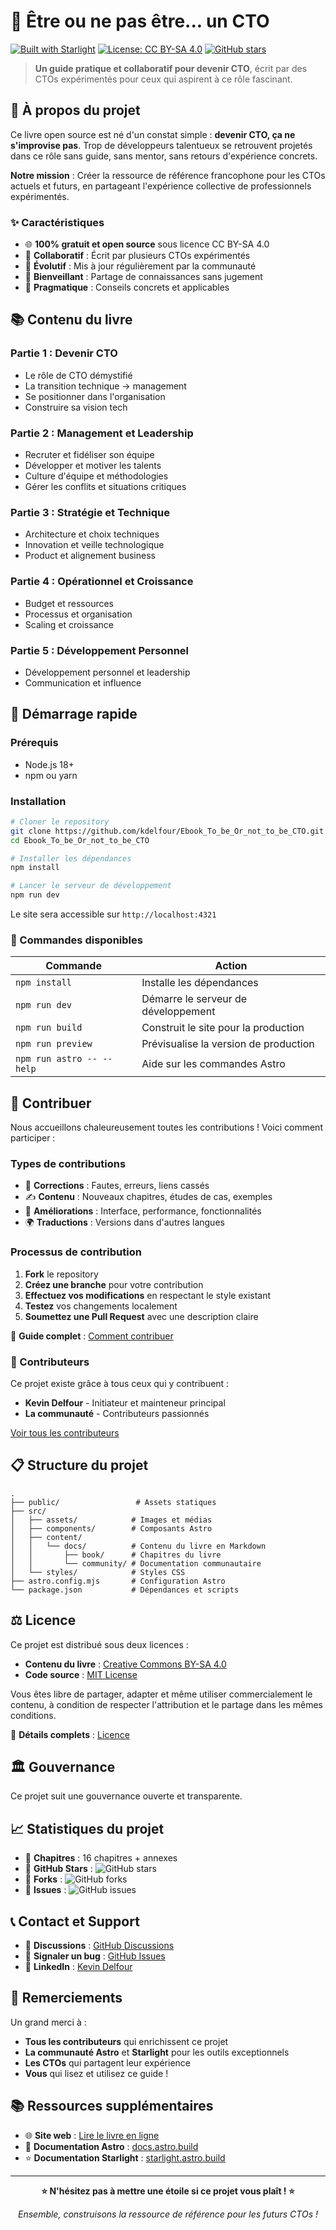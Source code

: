 # 📖 Être ou ne pas être... un CTO

[![Built with Starlight](https://astro.badg.es/v2/built-with-starlight/tiny.svg)](https://starlight.astro.build)
[![License: CC BY-SA 4.0](https://img.shields.io/badge/License-CC_BY--SA_4.0-lightgrey.svg)](https://creativecommons.org/licenses/by-sa/4.0/)
[![GitHub stars](https://img.shields.io/github/stars/kdelfour/Ebook_To_be_Or_not_to_be_CTO.svg?style=social&label=Star)](https://github.com/kdelfour/Ebook_To_be_Or_not_to_be_CTO)

> **Un guide pratique et collaboratif pour devenir CTO**, écrit par des CTOs expérimentés pour ceux qui aspirent à ce rôle fascinant.

## 🎯 À propos du projet

Ce livre open source est né d'un constat simple : **devenir CTO, ça ne s'improvise pas**. Trop de développeurs talentueux se retrouvent projetés dans ce rôle sans guide, sans mentor, sans retours d'expérience concrets.

**Notre mission** : Créer la ressource de référence francophone pour les CTOs actuels et futurs, en partageant l'expérience collective de professionnels expérimentés.

### ✨ Caractéristiques

- 🌐 **100% gratuit et open source** sous licence CC BY-SA 4.0
- 🤝 **Collaboratif** : Écrit par plusieurs CTOs expérimentés
- 🔄 **Évolutif** : Mis à jour régulièrement par la communauté
- 💙 **Bienveillant** : Partage de connaissances sans jugement
- 🎯 **Pragmatique** : Conseils concrets et applicables

## 📚 Contenu du livre

### Partie 1 : Devenir CTO
- Le rôle de CTO démystifié
- La transition technique → management
- Se positionner dans l'organisation
- Construire sa vision tech

### Partie 2 : Management et Leadership
- Recruter et fidéliser son équipe
- Développer et motiver les talents
- Culture d'équipe et méthodologies
- Gérer les conflits et situations critiques

### Partie 3 : Stratégie et Technique
- Architecture et choix techniques
- Innovation et veille technologique
- Product et alignement business

### Partie 4 : Opérationnel et Croissance
- Budget et ressources
- Processus et organisation
- Scaling et croissance

### Partie 5 : Développement Personnel
- Développement personnel et leadership
- Communication et influence

## 🚀 Démarrage rapide

### Prérequis
- Node.js 18+ 
- npm ou yarn

### Installation

```bash
# Cloner le repository
git clone https://github.com/kdelfour/Ebook_To_be_Or_not_to_be_CTO.git
cd Ebook_To_be_Or_not_to_be_CTO

# Installer les dépendances
npm install

# Lancer le serveur de développement
npm run dev
```

Le site sera accessible sur `http://localhost:4321`

### 🧞 Commandes disponibles

| Commande | Action |
|----------|--------|
| `npm install` | Installe les dépendances |
| `npm run dev` | Démarre le serveur de développement |
| `npm run build` | Construit le site pour la production |
| `npm run preview` | Prévisualise la version de production |
| `npm run astro -- --help` | Aide sur les commandes Astro |

## 🤝 Contribuer

Nous accueillons chaleureusement toutes les contributions ! Voici comment participer :

### Types de contributions
- 🔧 **Corrections** : Fautes, erreurs, liens cassés
- ✍️ **Contenu** : Nouveaux chapitres, études de cas, exemples
- 🎨 **Améliorations** : Interface, performance, fonctionnalités
- 🌍 **Traductions** : Versions dans d'autres langues

### Processus de contribution
1. **Fork** le repository
2. **Créez une branche** pour votre contribution
3. **Effectuez vos modifications** en respectant le style existant
4. **Testez** vos changements localement
5. **Soumettez une Pull Request** avec une description claire

📖 **Guide complet** : [Comment contribuer](./src/content/docs/community/contribution.md)

### 👥 Contributeurs

Ce projet existe grâce à tous ceux qui y contribuent :

- **Kevin Delfour** - Initiateur et mainteneur principal
- **La communauté** - Contributeurs passionnés

[Voir tous les contributeurs](https://github.com/kdelfour/Ebook_To_be_Or_not_to_be_CTO/contributors)

## 📋 Structure du projet

```
.
├── public/                 # Assets statiques
├── src/
│   ├── assets/            # Images et médias
│   ├── components/        # Composants Astro
│   ├── content/
│   │   └── docs/          # Contenu du livre en Markdown
│   │       ├── book/      # Chapitres du livre
│   │       └── community/ # Documentation communautaire
│   └── styles/            # Styles CSS
├── astro.config.mjs       # Configuration Astro
└── package.json           # Dépendances et scripts
```

## ⚖️ Licence

Ce projet est distribué sous deux licences :

- **Contenu du livre** : [Creative Commons BY-SA 4.0](https://creativecommons.org/licenses/by-sa/4.0/)
- **Code source** : [MIT License](https://opensource.org/licenses/MIT)

Vous êtes libre de partager, adapter et même utiliser commercialement le contenu, à condition de respecter l'attribution et le partage dans les mêmes conditions.

📖 **Détails complets** : [Licence](./src/content/docs/community/license.md)

## 🏛️ Gouvernance

Ce projet suit une gouvernance ouverte et transparente.

## 📈 Statistiques du projet

- 📖 **Chapitres** : 16 chapitres + annexes
- 🌟 **GitHub Stars** : ![GitHub stars](https://img.shields.io/github/stars/kdelfour/Ebook_To_be_Or_not_to_be_CTO.svg)
- 🍴 **Forks** : ![GitHub forks](https://img.shields.io/github/forks/kdelfour/Ebook_To_be_Or_not_to_be_CTO.svg)
- 🐛 **Issues** : ![GitHub issues](https://img.shields.io/github/issues/kdelfour/Ebook_To_be_Or_not_to_be_CTO.svg)

## 📞 Contact et Support

- 💬 **Discussions** : [GitHub Discussions](https://github.com/kdelfour/Ebook_To_be_Or_not_to_be_CTO/discussions)
- 🐛 **Signaler un bug** : [GitHub Issues](https://github.com/kdelfour/Ebook_To_be_Or_not_to_be_CTO/issues)
- 💼 **LinkedIn** : [Kevin Delfour](https://www.linkedin.com/in/kevindelfour/)

## 🙏 Remerciements

Un grand merci à :

- **Tous les contributeurs** qui enrichissent ce projet
- **La communauté Astro** et **Starlight** pour les outils exceptionnels
- **Les CTOs** qui partagent leur expérience
- **Vous** qui lisez et utilisez ce guide !

## 📚 Ressources supplémentaires

- 🌐 **Site web** : [Lire le livre en ligne](https://kdelfour.github.io/Ebook_To_be_Or_not_to_be_CTO/)
- 📖 **Documentation Astro** : [docs.astro.build](https://docs.astro.build)
- ⭐ **Documentation Starlight** : [starlight.astro.build](https://starlight.astro.build)

---

<div align="center">

**⭐ N'hésitez pas à mettre une étoile si ce projet vous plaît ! ⭐**

*Ensemble, construisons la ressource de référence pour les futurs CTOs !*

</div>